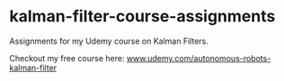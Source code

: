 # kalman-filter-course-assignments
Assignments for my Udemy course on Kalman Filters.

Checkout my free course here: www.udemy.com/autonomous-robots-kalman-filter
